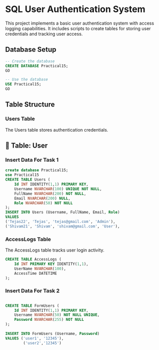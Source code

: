 # SQL User Authentication System

This project implements a basic user authentication system with access logging capabilities. It includes scripts to create tables for storing user credentials and tracking user access.

## Database Setup

```sql
-- Create the database
CREATE DATABASE Practical15;
GO

-- Use the database
USE Practical15;
GO
```

## Table Structure

### Users Table

The Users table stores authentication credentials.

## 📌 Table: User

### **Insert Data For Task 1**
```sql
create database Practical15;
use Practical15
CREATE TABLE Users (
    Id INT IDENTITY(1,1) PRIMARY KEY,
    Username NVARCHAR(100) UNIQUE NOT NULL,
    FullName NVARCHAR(200) NOT NULL,
    Email NVARCHAR(200) NULL,
    Role NVARCHAR(50) NOT NULL
);
INSERT INTO Users (Username, FullName, Email, Role)
VALUES 
('Tejas22', 'Tejas', 'tejas@gmail.com', 'Admin'),
('Shivam21', 'Shivam', 'shivam@gmail.com', 'User'),
```

### AccessLogs Table

The AccessLogs table tracks user login activity.

```sql
CREATE TABLE AccessLogs (
    Id INT PRIMARY KEY IDENTITY(1,1),
    UserName NVARCHAR(100),
    AccessTime DATETIME
);
```


### **Insert Data For Task 2**
```sql

CREATE TABLE FormUsers (
    Id INT IDENTITY(1,1) PRIMARY KEY,
    Username NVARCHAR(50) NOT NULL UNIQUE,
    Password NVARCHAR(255) NOT NULL
);
	
INSERT INTO FormUsers (Username, Password)
VALUES ('user1', '12345'),
		('user2','12345')

```
